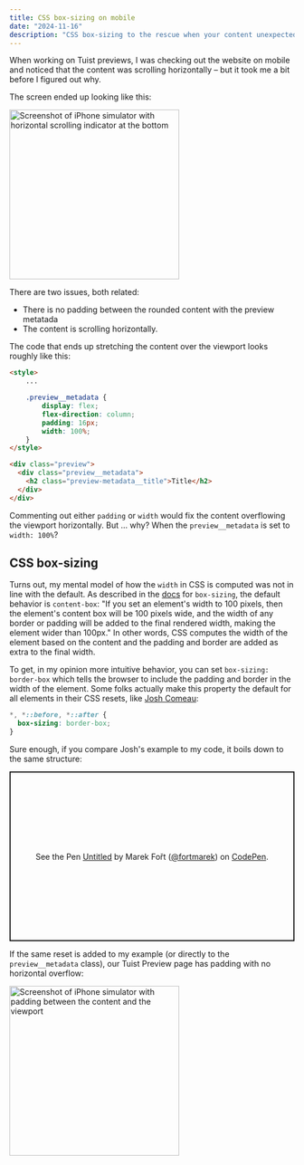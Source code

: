 ```yaml
---
title: CSS box-sizing on mobile
date: "2024-11-16"
description: "CSS box-sizing to the rescue when your content unexpectedly scrolls horizontally"
---
```


When working on Tuist previews, I was checking out the website on mobile and noticed that the content was scrolling horizontally – but it took me a bit before I figured out why.

The screen ended up looking like this:

<img src="/img/css-box-sizing/preview-with-scrolling-indicator.png" width=300px alt="Screenshot of iPhone simulator with horizontal scrolling indicator at the bottom"></img>

There are two issues, both related:
- There is no padding between the rounded content with the preview metatada
- The content is scrolling horizontally.

The code that ends up stretching the content over the viewport looks roughly like this:
```html
<style>
    ...

    .preview__metadata {
        display: flex;
        flex-direction: column;
        padding: 16px;
        width: 100%;
    }
</style>

<div class="preview">
  <div class="preview__metadata">
    <h2 class="preview-metadata__title">Title</h2>
  </div>
</div>
```

Commenting out either `padding` or `width` would fix the content overflowing the viewport horizontally. But ... why? When the `preview__metadata` is set to `width: 100%`?

## CSS box-sizing

Turns out, my mental model of how the `width` in CSS is computed was not in line with the default. As described in the [docs](https://developer.mozilla.org/en-US/docs/Web/CSS/box-sizing) for `box-sizing`, the default behavior is `content-box`: "If you set an element's width to 100 pixels, then the element's content box will be 100 pixels wide, and the width of any border or padding will be added to the final rendered width, making the element wider than 100px." In other words, CSS computes the width of the element based on the content and the padding and border are added as extra to the final width.

To get, in my opinion more intuitive behavior, you can set `box-sizing: border-box` which tells the browser to include the padding and border in the width of the element. Some folks actually make this property the default for all elements in their CSS resets, like [Josh Comeau](https://www.joshwcomeau.com/css/custom-css-reset/#one-box-sizing-model-2):
```css
*, *::before, *::after {
  box-sizing: border-box;
}
```

Sure enough, if you compare Josh's example to my code, it boils down to the same structure:
<p class="codepen" data-height="300" data-default-tab="html,result" data-slug-hash="vYoMxoy" data-pen-title="Untitled" data-user="fortmarek" style="height: 300px; box-sizing: border-box; display: flex; align-items: center; justify-content: center; border: 2px solid; margin: 1em 0; padding: 1em;">
  <span>See the Pen <a href="https://codepen.io/fortmarek/pen/vYoMxoy">
  Untitled</a> by Marek Fořt (<a href="https://codepen.io/fortmarek">@fortmarek</a>)
  on <a href="https://codepen.io">CodePen</a>.</span>
</p>
<script async src="https://cpwebassets.codepen.io/assets/embed/ei.js"></script>

If the same reset is added to my example (or directly to the `preview__metadata` class), our Tuist Preview page has padding with no horizontal overflow:

<img src="/img/css-box-sizing/preview-with-no-overflow.png" width=300px alt="Screenshot of iPhone simulator with padding between the content and the viewport"></img>
